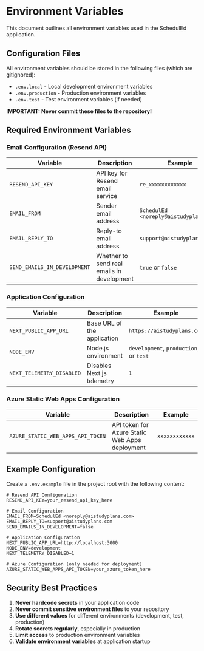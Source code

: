 # Environment Variables

This document outlines all environment variables used in the SchedulEd application.

## Configuration Files

All environment variables should be stored in the following files (which are gitignored):

- `.env.local` - Local development environment variables
- `.env.production` - Production environment variables 
- `.env.test` - Test environment variables (if needed)

**IMPORTANT: Never commit these files to the repository!**

## Required Environment Variables

### Email Configuration (Resend API)

| Variable | Description | Example |
|----------|-------------|---------|
| `RESEND_API_KEY` | API key for Resend email service | `re_xxxxxxxxxxxx` |
| `EMAIL_FROM` | Sender email address | `SchedulEd <noreply@aistudyplans.com>` |
| `EMAIL_REPLY_TO` | Reply-to email address | `support@aistudyplans.com` |
| `SEND_EMAILS_IN_DEVELOPMENT` | Whether to send real emails in development | `true` or `false` |

### Application Configuration

| Variable | Description | Example |
|----------|-------------|---------|
| `NEXT_PUBLIC_APP_URL` | Base URL of the application | `https://aistudyplans.com` |
| `NODE_ENV` | Node.js environment | `development`, `production`, or `test` |
| `NEXT_TELEMETRY_DISABLED` | Disables Next.js telemetry | `1` |

### Azure Static Web Apps Configuration

| Variable | Description | Example |
|----------|-------------|---------|
| `AZURE_STATIC_WEB_APPS_API_TOKEN` | API token for Azure Static Web Apps deployment | `xxxxxxxxxxxx` |

## Example Configuration

Create a `.env.example` file in the project root with the following content:

```
# Resend API Configuration
RESEND_API_KEY=your_resend_api_key_here

# Email Configuration
EMAIL_FROM=SchedulEd <noreply@aistudyplans.com>
EMAIL_REPLY_TO=support@aistudyplans.com
SEND_EMAILS_IN_DEVELOPMENT=false

# Application Configuration
NEXT_PUBLIC_APP_URL=http://localhost:3000
NODE_ENV=development
NEXT_TELEMETRY_DISABLED=1

# Azure Configuration (only needed for deployment)
AZURE_STATIC_WEB_APPS_API_TOKEN=your_azure_token_here
```

## Security Best Practices

1. **Never hardcode secrets** in your application code
2. **Never commit sensitive environment files** to your repository
3. **Use different values** for different environments (development, test, production)
4. **Rotate secrets regularly**, especially in production
5. **Limit access** to production environment variables
6. **Validate environment variables** at application startup 